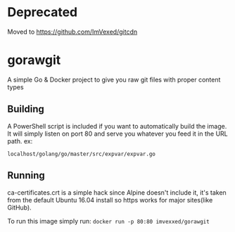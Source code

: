 # Deprecated
Moved to https://github.com/ImVexed/gitcdn

# gorawgit
A simple Go &amp; Docker project to give you raw git files with proper content types

## Building

A PowerShell script is included if you want to automatically build the image. It will simply listen on port 80 and serve you whatever
you feed it in the URL path. ex:

`localhost/golang/go/master/src/expvar/expvar.go`

## Running

ca-certificates.crt is a simple hack since Alpine doesn't include it, it's taken from the default Ubuntu 16.04 install so https works for major sites(like GitHub).

To run this image simply run: `docker run -p 80:80 imvexxed/gorawgit`
